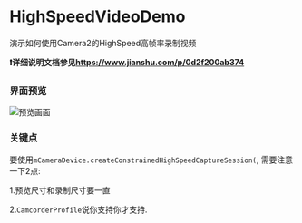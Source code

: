 # HighSpeedVideoDemo
演示如何使用Camera2的HighSpeed高帧率录制视频

**❗详细说明文档参见<https://www.jianshu.com/p/0d2f200ab374>**

### 界面预览

![预览画面](https://upload-images.jianshu.io/upload_images/1871862-eaa996a9bb5fd93d.png?imageMogr2/auto-orient/strip%7CimageView2/2/w/1240)

### 关键点

要使用`mCameraDevice.createConstrainedHighSpeedCaptureSession(`, 需要注意一下2点:

1.预览尺寸和录制尺寸要一直

2.`CamcorderProfile`说你支持你才支持.